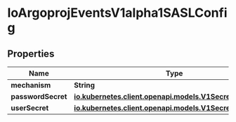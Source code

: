 

# IoArgoprojEventsV1alpha1SASLConfig


## Properties

Name | Type | Description | Notes
------------ | ------------- | ------------- | -------------
**mechanism** | **String** |  |  [optional]
**passwordSecret** | [**io.kubernetes.client.openapi.models.V1SecretKeySelector**](io.kubernetes.client.openapi.models.V1SecretKeySelector.md) |  |  [optional]
**userSecret** | [**io.kubernetes.client.openapi.models.V1SecretKeySelector**](io.kubernetes.client.openapi.models.V1SecretKeySelector.md) |  |  [optional]



